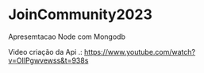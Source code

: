 # JoinCommunity2023
Apresemtacao Node com Mongodb

Video criação da Api .: https://www.youtube.com/watch?v=OIlPgwvewss&t=938s
